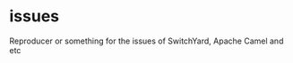 issues
=================

Reproducer or something for the issues of SwitchYard, Apache Camel and etc
